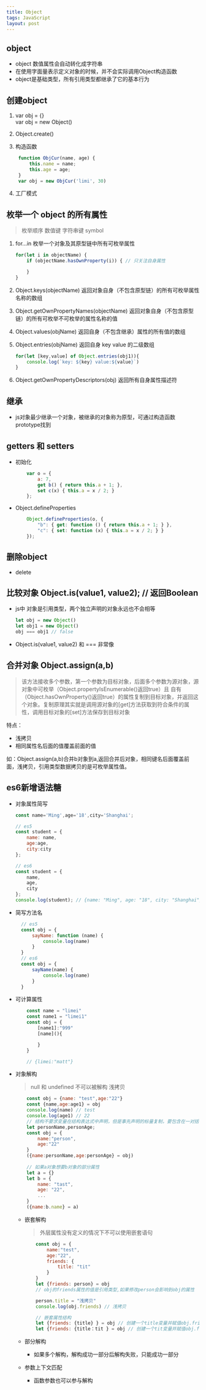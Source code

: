 ```yaml
---
title: Object
tags: JavaScript
layout: post
---
```


## object

- object 数值属性会自动转化成字符串
- 在使用字面量表示定义对象的时候，并不会实际调用Object构造函数
- object是基础类型，所有引用类型都继承了它的基本行为

## 创建object

1. var obj = {}  
   var obj = new Object()
2. Object.create()
3. 构造函数

   ```javascript
    function ObjCur(name, age) {
        this.name = name;
        this.age = age;
    }
    var obj = new ObjCur('limi', 30)
   ```

4. 工厂模式

## 枚举一个 object 的所有属性

> 枚举顺序 数值键 字符串键 symbol

1. for...in 枚举一个对象及其原型链中所有可枚举属性

    ```javascript
    for(let i in objectName) {
        if (objectName.hasOwnProperty(i)) { // 只关注自身属性

        }
    }
    ```

2. Object.keys(objectName) 返回对象自身（不包含原型链）的所有可枚举属性名称的数组
3. Object.getOwnPropertyNames(objectName) 返回对象自身（不包含原型链）的所有可枚举不可枚举的属性名称的值
4. Object.values(objName) 返回自身（不包含继承）属性的所有值的数组
5. Object.entries(objName) 返回自身 key value 的二级数组

    ```javascript
    for(let [key,value] of Object.entries(obj1)){
        console.log(`key: ${key} value:${value}`)
    }
    ```

6. Object.getOwnPropertyDescriptors(obj) 返回所有自身属性描述符

## 继承

- js对象最少继承一个对象，被继承的对象称为原型，可通过构造函数prototype找到

## getters 和 setters

- 初始化

    ```javascript
        var o = {
            a: 7,
            get b() { return this.a + 1; },
            set c(x) { this.a = x / 2; }
        };
    ```

- Object.defineProperties
  
    ```javascript
        Object.defineProperties(o, {
            "b": { get: function () { return this.a + 1; } },
            "c": { set: function (x) { this.a = x / 2; } }
        });
    ```

## 删除object

- delete

## 比较对象 Object.is(value1, value2); // 返回Boolean

- js中 对象是引用类型，两个独立声明的对象永远也不会相等
  
    ```javascript
    let obj = new Object()
    let obj1 = new Object()
    obj === obj1 // false
    ```

- Object.is(value1, value2) 和 === 非常像

## 合并对象 Object.assign(a,b)

> 该方法接收多个参数，第一个参数为目标对象，后面多个参数为源对象，源对象中可枚举（Object.propertyIsEnumerable()返回true）且 自有（Object.hasOwnProperty()返回true）的属性复制到目标对象，并返回这个对象。复制原理其实就是调用源对象的[get]方法获取到符合条件的属性，调用目标对象的[set]方法保存到目标对象

特点：

- 浅拷贝
- 相同属性名后面的值覆盖前面的值

如：Object.assign(a,b)合并b对象到a,返回合并后对象，相同键名后面覆盖前面，浅拷贝，引用类型数据拷贝的是可枚举属性值。

## es6新增语法糖

- 对象属性简写

    ```javascript
    const name='Ming',age='18',city='Shanghai';

    // es5
    const student = {
        name: name,
        age:age,
        city:city
    };

    // es6     
    const student = {
        name,
        age,
        city
    };
    console.log(student); // {name: "Ming", age: "18", city: "Shanghai"}
    ```

- 简写方法名

  ```javascript
    // es5
    const obj = {
        sayName: function (name) {
            console.log(name)
        }
    }
    // es6
    const obj = {
        sayName(name) {
            console.log(name)
        }
    }
  ```

- 可计算属性

    ```javascript
        const name = "limei"
        const name1 = "limei1"
        const obj = {
            [name1]:"999"
            [name](){

            }
        }

        // {limei:"matt"}
    ```

- 对象解构

    > null 和 undefined 不可以被解构
    > 浅拷贝

    ```javascript
        const obj = {name: "test",age:"22"}
        const {name,age:age1} = obj
        console.log(name) // test
        console.log(age1) // 22
        // 结构不要求变量在结构表达式中声明，但是事先声明的标量复制，要包含在一对括号里面去
        let personName,personAge;
        const obj = {
            name:"person",
            age:"22"
        }
        ({name:personName,age:personAge} = obj)
        
        // 如果a对象想要b对象的部分属性
        let a = {}
        let b = {
            name: "tast",
            age: "22",
            ...
        }
        ({name:b.name} = a)
    ```

  - 嵌套解构
  
     > 外层属性没有定义的情况下不可以使用嵌套语句

    ```javascript
        const obj = {
            name:"test",
            age:"22",
            friends: {
                title: "tit"
            }
        }
        let {friends: person} = obj 
        // obj的friends属性的值是引用类型,如果修改person会影响到obj的属性

        person.title = "浅拷贝"
        console.log(obj.friends) // 浅拷贝

        // 嵌套属性结构
        let {friends: {title} } = obj // 创建一个title变量并赋值obj.friends.title
        let {friends: {title：tit } = obj // 创建一个tit变量并赋值obj.friends.title

    ```

  - 部分解构

    - 如果多个解构，解构成功一部分后解构失败，只能成功一部分
  
  - 参数上下文匹配
    - 函数参数也可以参与解构
